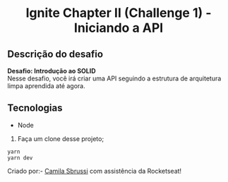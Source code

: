 <h1 align="center"> Ignite Chapter II (Challenge 1) - Iniciando a API </h1>


## Descrição do desafio
<strong>Desafio: Introdução ao SOLID</strong></br>
Nesse desafio, você irá criar uma API seguindo a estrutura de arquitetura limpa aprendida até agora.


##  Tecnologias
- Node

1. Faça um clone desse projeto;

  ```
  yarn
  yarn dev

  ``` 
  
  
Criado por:- [Camila Sbrussi](https://github.com/camisbrussi/) com assistência da Rocketseat!
